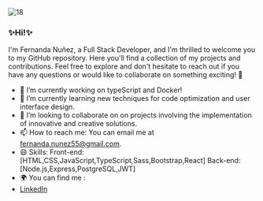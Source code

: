 ![18](https://github.com/Fernanda553/fernanda553/assets/121075297/bb0a30c0-5486-4243-86cc-b1f751511d44)
### ✨Hi!✨
 I'm Fernanda Nuñez, a Full Stack Developer, and I'm thrilled to welcome you to my GitHub repository. Here you'll find a collection of my projects and contributions. Feel free to explore and don't hesitate to reach out if you have any 
 questions or would like to collaborate on something exciting! 🚀

- 🔭 I’m currently working on typeScript and Docker!
- 🌱 I’m currently learning new techniques for code optimization and user interface design.
- 👯 I’m looking to collaborate on  on projects involving the implementation of innovative and creative solutions.
- 📫 How to reach me: You can email me at fernanda.nunez55@gmail.com.
- 😄 Skills:
            Front-end: [HTML,CSS,JavaScript,TypeScript,Sass,Bootstrap,React]
            Back-end: [Node.js,Express,PostgreSQL,JWT]
- 🌍 You can find me :
- [LinkedIn](https://www.linkedin.com/in/fernandanunezespinoza/)

